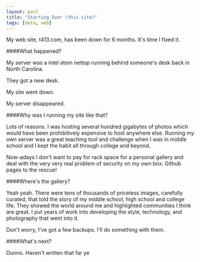 ```yaml
---
layout: post
title: "Starting Over (this site)"
tags: [meta, web]
---
```


My web site, t413.com, has been down for 6 months. It's time I fixed it.

####What happened?

My server was a intel atom nettop running behind someone's desk back in North Carolina.

They got a new desk.

My site went down.

My server disappeared.
<!--more-->

####Why was I running my site like that?

Lots of reasons. I was hosting several hundred gigabytes of photos which would have been
prohibitively expensive to host anywhere else. Running my own server was a great
teaching tool and challenge when I was in middle school and I kept the habit
all through college and beyond.

Now-adays I don't want to pay for rack space for a personal gallery and deal with
the very very real problem of security on my own box. Github pages to the rescue!

####Where's the gallery?

Yeah yeah. There were tens of thousands of priceless images, carefully curated,
that told the story of my middle school, high school and college life. They
showed the world around me and highlighted communities I think are great. I put
years of work into developing the style, technology, and photography that went
into it.

Don't worry, I've got a few backups. I'll do something with them.

####What's next?

Dunno. Haven't written that far ye

